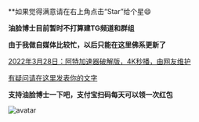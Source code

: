 **如果觉得满意请在右上角点击“Star”给个星😄

**油脸博士目前暂时不打算建TG频道和群组**

**由于我做自媒体比较忙，以后只能在这里佛系更新了**

[2022年3月28日：阿特加速器破解版，4K秒播，由网友维护](https://ylbs.lanzoup.com/iVd8W0278smd)

[有疑问请在这里发表你的文字](https://github.com/YoulianBoshi/lantern-vpn/discussions/103)


**支持油脸博士一下吧，支付宝扫码每天可以领一次红包**

![avatar](https://telegra.ph/file/2ff5d5da7a06f8fffc663.png)



